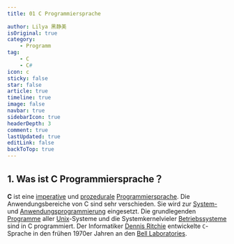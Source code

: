 ```yaml
---
title: 01 C Programmiersprache
 
author: Lilya 黑静美
isOriginal: true
category: 
    - Programm
tag:
    - C
    - C#
icon: c
sticky: false
star: false
article: true
timeline: true
image: false
navbar: true
sidebarIcon: true
headerDepth: 3
comment: true
lastUpdated: true
editLink: false
backToTop: true
---
```


## 1. Was ist C Programmiersprache？

**C** ist eine [imperative](https://de.wikipedia.org/wiki/Imperative_Programmierung) und [prozedurale](https://de.wikipedia.org/wiki/Prozedurale_Programmierung) [Programmiersprache](https://de.wikipedia.org/wiki/Programmiersprache). Die Anwendungsbereiche von C sind sehr verschieden. Sie wird zur [System-](https://de.wikipedia.org/wiki/Systemprogrammierung) und [Anwendungsprogrammierung](https://de.wikipedia.org/wiki/Softwaretechnik) eingesetzt. Die grundlegenden [Programme](https://de.wikipedia.org/wiki/Computerprogramm) aller [Unix](https://de.wikipedia.org/wiki/Unix)-Systeme und die Systemkernelvieler [Betriebssysteme](https://de.wikipedia.org/wiki/Betriebssystem) sind in C programmiert. 
Der Informatiker [Dennis Ritchie](https://de.wikipedia.org/wiki/Dennis_Ritchie) entwickelte `C`-Sprache in den frühen 1970er Jahren an den [Bell Laboratories](https://de.wikipedia.org/wiki/Bell_Laboratories).
